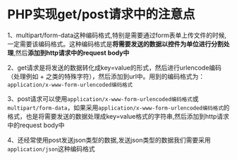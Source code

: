 # PHP实现get/post请求中的注意点

1、multipart/form-data这种编码格式,特别是需要通过form表单上传文件的时候,一定需要该编码格式。这种编码格式是**将需要发送的数据以控件为单位进行分割处理**,然后**添加到http请求中的request body中**

2、get请求是将发送的数据转化成key=value的形式，然后进行urlencode编码（处理例如 + 之类的特殊字符），然后添加到url中。用到的编码格式为：`application/x-www-form-urlencoded编码格式`

3、post请求可以使用`application/x-www-form-urlencoded编码格式`或`multipart/form-data`，如果采用`application/x-www-form-urlencoded编码格式`的格式，也是将需要发送的数据处理成key=value格式的字符串,然后添加到http请求中的request body中

4、还经常使用post发送json类型的数据,发送json类型的数据我们需要采用`application/json`这种编码格式

















